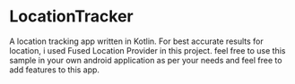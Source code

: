 # LocationTracker
A location tracking app written in Kotlin.
For best accurate results for location, i used Fused Location Provider in this project.
feel free to use this sample in your own android application as per your needs and feel free to add features to this app.
